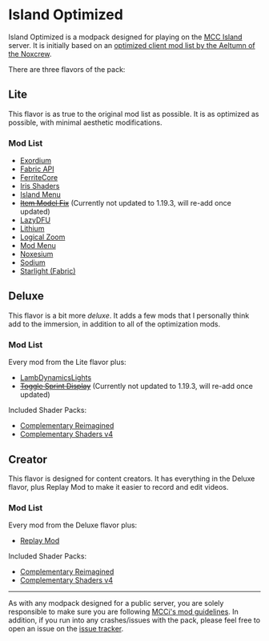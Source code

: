 # Island Optimized

Island Optimized is a modpack designed for playing on the [MCC Island](https://mccisland.net) server.
It is initially based on an [optimized client mod list by the Aeltumn of the Noxcrew](https://mccisland.net/threads/guide-optimized-client-for-playing-on-mcci.2943/).

There are three flavors of the pack:

## Lite

This flavor is as true to the original mod list as possible. It is as optimized as possible, with minimal aesthetic modifications.

### Mod List

- [Exordium](https://modrinth.com/mod/DynYZEae)
- [Fabric API](https://modrinth.com/mod/P7dR8mSH)
- [FerriteCore](https://modrinth.com/mod/uXXizFIs)
- [Iris Shaders](https://modrinth.com/mod/YL57xq9U)
- [Island Menu](https://modrinth.com/mod/T1u6xFhH)
- ~~[Item Model Fix](https://modrinth.com/mod/B3HO5V57)~~ (Currently not updated to 1.19.3, will re-add once updated)
- [LazyDFU](https://modrinth.com/mod/hvFnDODi)
- [Lithium](https://modrinth.com/mod/gvQqBUqZ)
- [Logical Zoom](https://modrinth.com/mod/8bOImuGU)
- [Mod Menu](https://modrinth.com/mod/mOgUt4GM)
- [Noxesium](https://modrinth.com/mod/Kw7Sm3Xf)
- [Sodium](https://modrinth.com/mod/AANobbMI)
- [Starlight (Fabric)](https://modrinth.com/mod/H8CaAYZC)

## Deluxe

This flavor is a bit more _deluxe_. It adds a few mods that I personally think add to the immersion, in addition to all of the optimization mods.

### Mod List

Every mod from the Lite flavor plus:
- [LambDynamicsLights](https://modrinth.com/mod/yBW8D80W)
- ~~[Toggle Sprint Display](https://modrinth.com/shVMaevq)~~ (Currently not updated to 1.19.3, will re-add once updated)

Included Shader Packs:
- [Complementary Reimagined](https://modrinth.com/shader/HVnmMxH1)
- [Complementary Shaders v4](https://modrinth.com/shader/R6NEzAwj)

## Creator

This flavor is designed for content creators. It has everything in the Deluxe flavor, plus Replay Mod to make it easier to record and edit videos.

### Mod List

Every mod from the Deluxe flavor plus:
- [Replay Mod](https://modrinth.com/mod/Nv2fQJo5)

Included Shader Packs:
- [Complementary Reimagined](https://modrinth.com/shader/HVnmMxH1)
- [Complementary Shaders v4](https://modrinth.com/shader/R6NEzAwj)

---

As with any modpack designed for a public server, you are solely responsible to make sure you are following [MCCi's mod guidelines](https://mccisland.net/help/mods/). In addition, if you run into any crashes/issues with the pack, please feel free to open an issue on the [issue tracker](https://github.com/mosadie/Island-Optimized/issues).